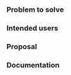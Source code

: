 <!---
Please read this!

Before opening a new issue, make sure to search for keywords in the issues
filtered by "feature" label and verify the issue you're about to submit isn't a duplicate.

If you are using LibVLCSharp commercially, please consider purchasing a Commercial License: https://videolabs.io/products/libvlcsharp

If this is a question please ask on StackOverflow: https://stackoverflow.com/questions/tagged/libvlcsharp.

Need professional support? Reach out at dotnet@videolabs.io for more info.
--->

### Problem to solve

<!-- What problem do we solve? -->

### Intended users

<!-- Who will use this feature? -->

### Proposal

<!-- How are we going to solve the problem? -->
<!-- Include use cases, benefits, and/or goals -->

### Documentation

<!-- What kind of documentation is needed for this feature? -->